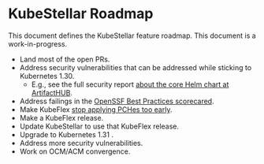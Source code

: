# KubeStellar Roadmap

This document defines the KubeStellar feature roadmap. This document is a work-in-progress.

- Land most of the open PRs.
- Address security vulnerabilities that can be addressed while sticking to Kubernetes 1.30.
    - E.g., see the full security report [about the core Helm chart at ArtifactHUB](https://artifacthub.io/packages/helm/kubestellar/core-chart).
- Address failings in the [OpenSSF Best Practices scorecared](https://www.bestpractices.dev/en/projects/8266).
- Make KubeFlex [stop applying PCHes too early](https://github.com/kubestellar/kubeflex/issues/490).
- Make a KubeFlex release.
- Update KubeStellar to use that KubeFlex release.
- Upgrade to Kubernetes 1.31 .
- Address more security vulnerabilities.
- Work on OCM/ACM convergence.
